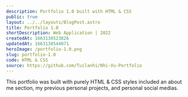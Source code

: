 ```yaml
---
description: Portfolio 1.0 built with HTML & CSS
public: true
layout: ../../layouts/BlogPost.astro
title: Portfolio 1.0
shortDescription: Web Application | 2022
createdAt: 1663138523826
updatedAt: 1663138544071
heroImage: /portfolio-1.0.png
slug: portfolio-1.0
code: HTML & CSS
source: https://github.com/Tuilanhi/Nhi-Vu-Portfolio
---
```


This portfolio was built with purely HTML & CSS styles included an about me section, my previous personal projects, and personal social medias.